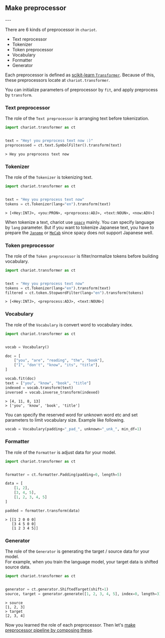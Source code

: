 <h2 id="title">Make preprocessor</h2>
---

There are 6 kinds of preprocessor in `chariot`.

* Text reprocessor
* Tokenizer
* Token preprocessor
* Vocabulary
* Formatter
* Generator

Each preprocessor is defined as [scikit-learn `Transformer`](http://scikit-learn.org/stable/modules/generated/sklearn.base.TransformerMixin.html). Because of this, these preprocessors locate at `chariot.transformer`.

You can initialize parameters of preprocessor by `fit`, and apply preprocess by `transform`.

### Text preprocessor

The role of the `Text preprocessor` is arranging text before tokenization.

```py
import chariot.transformer as ct


text = "Hey! you preprocess text now :)"
preprocessed = ct.text.SymbolFilter().transform(text)
```

```
> Hey you preprocess text now
```

### Tokenizer

The role of the `Tokenizer` is tokenizing text.

```py
import chariot.transformer as ct


text = "Hey you preprocess text now"
tokens = ct.Tokenizer(lang="en").transform(text)
```

```
> [<Hey:INTJ>, <you:PRON>, <preprocess:ADJ>, <text:NOUN>, <now:ADV>]
```


When tokenize a text, chariot use [`spacy`](https://github.com/explosion/spaCy) mainly. You can specify language by `lang` parameter. But if you want to tokenize Japanese text, you have to prepare the [`Janome`](http://mocobeta.github.io/janome/) or [`MeCab`](http://taku910.github.io/mecab/) since spacy does not support Japanese well.

### Token preprocessor

The role of the `Token preprocessor` is filter/normalize tokens before building vocabulary.

```py
import chariot.transformer as ct


text = "Hey you preprocess text now"
tokens = ct.Tokenizer(lang="en").transform(text)
filtered = ct.token.StopwordFilter(lang="en").transform(tokens)
```

```
> [<Hey:INTJ>, <preprocess:ADJ>, <text:NOUN>]
```

### Vocabulary

The role of the `Vocabulary` is convert word to vocabulary index.

```py
import chariot.transformer as ct


vocab = Vocabulary()

doc = [
    ["you", "are", "reading", "the", "book"],
    ["I", "don't", "know", "its", "title"],
]

vocab.fit(doc)
text = ["you", "know", "book", "title"]
indexed = vocab.transform(text)
inversed = vocab.inverse_transform(indexed)
```

```
> [4, 11, 8, 13]
> ['you', 'know', 'book', 'title']
```

You can specify the reserved word for unknown word etc and set parameters to limit vocabulary size. Example like following.

```py
vocab = Vocabulary(padding="_pad_", unknown="_unk_", min_df=1)
```

### Formatter

The role of the `Formatter` is adjust data for your model.

```py
import chariot.transformer as ct


formatter = ct.formatter.Padding(padding=0, length=5)

data = [
    [1, 2],
    [3, 4, 5],
    [1, 2, 3, 4, 5]
]

padded = formatter.transform(data)
```

```
> [[1 2 0 0 0]
   [3 4 5 0 0]
   [1 2 3 4 5]]
```

### Generator

The role of the `Generator` is generating the target / source data for your model.  
For example, when you train the language model, your target data is shifted source data.

```py
import chariot.transformer as ct


generator = ct.generator.ShiftedTarget(shift=1)
source, target = generator.generate([1, 2, 3, 4, 5], index=0, length=3)
```

```
> source
[1, 2, 3]
> target
[2, 3, 4]
```

Now you learned the role of each preprocessor. Then let's [make preprocessor pipeline by composing these](./make_preprocessor_pipeline.md).
